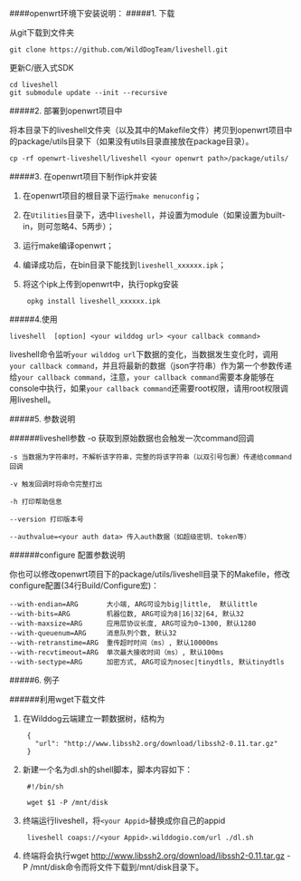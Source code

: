 
####openwrt环境下安装说明：
#####1. 下载

从git下载到文件夹

	git clone https://github.com/WildDogTeam/liveshell.git
	
更新C/嵌入式SDK

	cd liveshell	
	git submodule update --init --recursive

#####2. 部署到openwrt项目中

将本目录下的liveshell文件夹（以及其中的Makefile文件）拷贝到openwrt项目中的package/utils目录下（如果没有utils目录直接放在package目录）。

	cp -rf openwrt-liveshell/liveshell <your openwrt path>/package/utils/

#####3. 在openwrt项目下制作ipk并安装

1. 在openwrt项目的根目录下运行`make menuconfig`；

2. 在`Utilities`目录下，选中`liveshell`，并设置为module（如果设置为built-in，则可忽略4、5两步）；

3. 运行make编译openwrt；

4. 编译成功后，在bin目录下能找到`liveshell_xxxxxx.ipk`；

5. 将这个ipk上传到openwrt中，执行opkg安装

		opkg install liveshell_xxxxxx.ipk


#####4.使用

	liveshell  [option] <your wilddog url> <your callback command>

liveshell命令监听`your wilddog url`下数据的变化，当数据发生变化时，调用`your callback command`，并且将最新的数据（json字符串）作为第一个参数传递给`your callback command`，注意，`your callback command`需要本身能够在console中执行，如果`your callback command`还需要root权限，请用root权限调用liveshell。

#####5. 参数说明

######liveshell参数
	-o 获取到原始数据也会触发一次command回调

	-s 当数据为字符串时，不解析该字符串，完整的将该字符串（以双引号包裹）传递给command回调
	
	-v 触发回调时将命令完整打出
	
	-h 打印帮助信息
	
	--version 打印版本号

	--authvalue=<your auth data> 传入auth数据（如超级密钥、token等）

######configure 配置参数说明

你也可以修改openwrt项目下的package/utils/liveshell目录下的Makefile，修改configure配置(34行Build/Configure宏)：

	--with-endian=ARG       大小端, ARG可设为big|little,  默认little
	--with-bits=ARG         机器位数, ARG可设为8|16|32|64, 默认32
	--with-maxsize=ARG      应用层协议长度, ARG可设为0~1300, 默认1280
	--with-queuenum=ARG     消息队列个数, 默认32
	--with-retranstime=ARG  重传超时时间（ms）, 默认10000ms
	--with-recvtimeout=ARG  单次最大接收时间（ms）, 默认100ms
	--with-sectype=ARG      加密方式, ARG可设为nosec|tinydtls, 默认tinydtls

#####6. 例子

######利用wget下载文件

1. 在Wilddog云端建立一颗数据树，结构为

		{
		  "url": "http://www.libssh2.org/download/libssh2-0.11.tar.gz"
		}	

2. 新建一个名为dl.sh的shell脚本，脚本内容如下：

		#!/bin/sh

		wget $1 -P /mnt/disk


3. 终端运行liveshell，将`<your Appid>`替换成你自己的appid

		liveshell coaps://<your Appid>.wilddogio.com/url ./dl.sh

4. 终端将会执行wget http://www.libssh2.org/download/libssh2-0.11.tar.gz -P /mnt/disk命令而将文件下载到/mnt/disk目录下。
